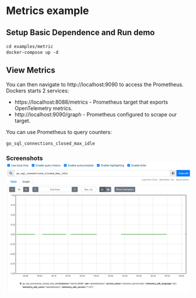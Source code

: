 # Metrics example

## Setup Basic Dependence and Run demo
```shell
cd examples/metric
docker-compose up -d
```
## View Metrics
You can then navigate to http://localhost:9090 to access the Prometheus.
Dockers starts 2 services:

- https://localhost:8088/metrics - Prometheus target that exports OpenTelemetry metrics.
- http://localhost:9090/graph - Prometheus configured to scrape our target.

You can use Prometheus to query counters:

```
go_sql_connections_closed_max_idle
```

### Screenshots![prometheus.png](static/prometheus.png)